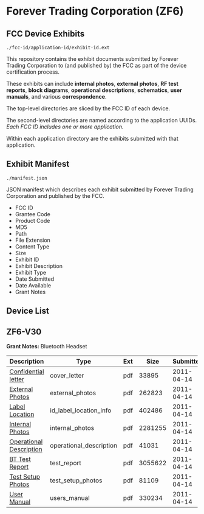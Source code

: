 # Forever Trading Corporation (ZF6)
## FCC Device Exhibits

```
./fcc-id/application-id/exhibit-id.ext
```

This repository contains the exhibit documents submitted by Forever Trading Corporation to (and published by) the FCC as part of the device certification process.

These exhibits can include **internal photos**, **external photos**, **RF test reports**, **block diagrams**, **operational descriptions**, **schematics**, **user manuals**, and various **correspondence**.

The top-level directories are sliced by the FCC ID of each device.

The second-level directories are named according to the application UUIDs. *Each FCC ID includes one or more application.*

Within each application directory are the exhibits submitted with that application. 

## Exhibit Manifest

```
./manifest.json
```

JSON manifest which describes each exhibit submitted by Forever Trading Corporation and published by the FCC.

- FCC ID
- Grantee Code
- Product Code
- MD5
- Path
- File Extension
- Content Type
- Size
- Exhibit ID
- Exhibit Description
- Exhibit Type
- Date Submitted
- Date Available
- Grant Notes

## Device List
## ZF6-V30
**Grant Notes:** Bluetooth Headset

| Description | Type | Ext | Size | Submitted | Available |
| ----------- | ---- | --- | ---- | --------- | --------- |
| [Confidential letter](ZF6-V30/478aab27d69ac7d9363aed2de40a07e4/1448187.pdf) | cover_letter | pdf | 33895 | 2011-04-14 | 2011-04-14 |
| [External Photos](ZF6-V30/478aab27d69ac7d9363aed2de40a07e4/1448188.pdf) | external_photos | pdf | 262823 | 2011-04-14 | 2011-04-14 |
| [Label Location](ZF6-V30/478aab27d69ac7d9363aed2de40a07e4/1448190.pdf) | id_label_location_info | pdf | 402486 | 2011-04-14 | 2011-04-14 |
| [Internal Photos](ZF6-V30/478aab27d69ac7d9363aed2de40a07e4/1448191.pdf) | internal_photos | pdf | 2281255 | 2011-04-14 | 2011-04-14 |
| [Operational Description](ZF6-V30/478aab27d69ac7d9363aed2de40a07e4/1448192.pdf) | operational_description | pdf | 41031 | 2011-04-14 | 2011-04-14 |
| [BT Test Report](ZF6-V30/478aab27d69ac7d9363aed2de40a07e4/1448189.pdf) | test_report | pdf | 3055622 | 2011-04-14 | 2011-04-14 |
| [Test Setup Photos](ZF6-V30/478aab27d69ac7d9363aed2de40a07e4/1448193.pdf) | test_setup_photos | pdf | 81109 | 2011-04-14 | 2011-04-14 |
| [User Manual](ZF6-V30/478aab27d69ac7d9363aed2de40a07e4/1448194.pdf) | users_manual | pdf | 330234 | 2011-04-14 | 2011-04-14 |
